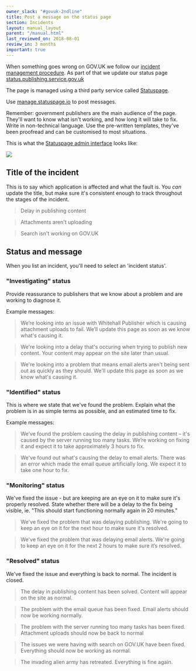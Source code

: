 ```yaml
---
owner_slack: "#govuk-2ndline"
title: Post a message on the status page
section: Incidents
layout: manual_layout
parent: "/manual.html"
last_reviewed_on: 2018-08-01
review_in: 3 months
important: true
---
```


When something goes wrong on GOV.UK we follow our [incident management procedure][inc]. As part of that we update our status page [status.publishing.service.gov.uk][status]

The page is managed using a third party service called [Statuspage][sp].

Use [manage.statuspage.io][man] to post messages.

Remember: government publishers are the main audience of the page. They'll want to know what isn't working, and how long it will take to fix. Write in non-technical language. Use the pre-written templates, they've been proofread and can be customised to most situations.

This is what the [Statuspage admin interface][man] looks like:

![](manual/images/create-new-incident.png)

## Title of the incident

This is to say which application is affected and what the fault is. You *can*
update the title, but make sure it's consistent enough to track throughout the stages of the incident.

> Delay in publishing content

<!-- -->
> Attachments aren't uploading

<!-- -->
> Search isn't working on GOV.UK

## Status and message

When you list an incident, you'll need to select an 'incident status'.

### "Investigating" status

Provide reassurance to publishers that we know about a problem and are working to diagnose it.

Example messages:

> We’re looking into an issue with Whitehall Publisher which is causing attachment uploads to fail. We’ll update this page as soon as we know what's causing it.

<!-- -->
> We're looking into a delay that's occuring when trying to publish new content. Your content may appear on the site later than usual.

<!-- -->
> We're looking into a problem that means email alerts aren't being sent out as quickly as they should. We'll update this page as soon as we know what's causing it.


### "Identified" status

This is where we state that we've found the problem. Explain what the problem is in as simple terms as possible, and an estimated time to fix.

Example messages:

> We’ve found the problem causing the delay in publishing content – it's caused by the server running too many tasks. We’re working on fixing it and expect it to take approximately 3 hours to fix.

<!-- -->
> We've found out what's causing the delay to email alerts. There was an error which made the email queue artificially long. We expect it to take one hour to fix.

### "Monitoring" status

We've fixed the issue - but are keeping are an eye on it to make sure it's properly resolved. State whether there will be a delay to the fix being visible, ie. "This should start functioning normally again in 20 minutes."

> We've fixed the problem that was delaying publishing. We're going to keep an eye on it for the next hour to make sure it's resolved.

<!-- -->
> We've fixed the problem that was delaying email alerts. We're going to keep an eye on it for the next 2 hours to make sure it’s resolved.

### "Resolved" status

We've fixed the issue and everything is back to normal. The incident is closed.

> The delay in publishing content has been solved. Content will appear on the site as normal.

<!-- -->
> The problem with the email queue has been fixed. Email alerts should now be working normally.

<!-- -->
> The problem with the server running too many tasks has been fixed. Attachment uploads should now be back to normal

<!-- -->
> The issues we were having with search on GOV.UK have been fixed. Everything should now be working as normal.

<!-- -->
> The invading alien army has retreated. Everything is fine again.

[inc]: /manual/incident-management-guidance.html
[status]: https://status.publishing.service.gov.uk
[sp]: https://statuspage.io
[man]: https://manage.statuspage.io
